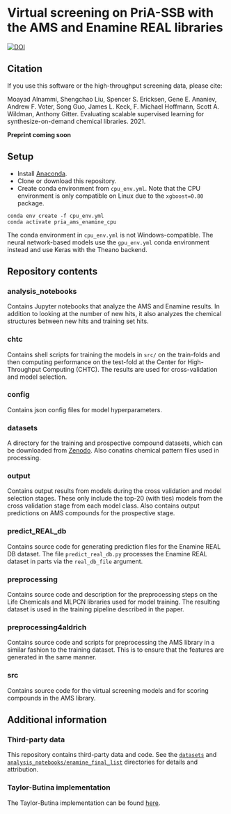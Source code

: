 # Virtual screening on PriA-SSB with the AMS and Enamine REAL libraries

[![DOI](https://zenodo.org/badge/DOI/10.5281/zenodo.5348291.svg)](https://doi.org/10.5281/zenodo.5348291)

## Citation

If you use this software or the high-throughput screening data, please cite:

Moayad Alnammi, Shengchao Liu, Spencer S. Ericksen, Gene E. Ananiev, Andrew F. Voter, Song Guo, James L. Keck, F. Michael Hoffmann, Scott A. Wildman, Anthony Gitter.
Evaluating scalable supervised learning for synthesize-on-demand chemical libraries.
2021.

**Preprint coming soon**

## Setup

- Install [Anaconda](https://www.anaconda.com/download/).
- Clone or download this repository.
- Create conda environment from `cpu_env.yml`. Note that the CPU environment is only compatible on Linux due to the `xgboost=0.80` package.
```
conda env create -f cpu_env.yml
conda activate pria_ams_enamine_cpu
```

The conda environment in `cpu_env.yml` is not Windows-compatible.
The neural network-based models use the `gpu_env.yml` conda environment instead and use Keras with the Theano backend.

## Repository contents

### analysis_notebooks

Contains Jupyter notebooks that analyze the AMS and Enamine results.
In addition to looking at the number of new hits, it also analyzes the chemical structures between new hits and training set hits.

### chtc

Contains shell scripts for training the models in `src/` on the train-folds and then computing performance on the test-fold at the Center for High-Throughput Computing (CHTC).
The results are used for cross-validation and model selection.

### config

Contains json config files for model hyperparameters.

### datasets

A directory for the training and prospective compound datasets, which can be downloaded from [Zenodo](https://doi.org/10.5281/zenodo.5348291).
Also conatins chemical pattern files used in processing.

### output

Contains output results from models during the cross validation and model selection stages. 
These only include the top-20 (with ties) models from the cross validation stage from each model class.
Also contains output predictions on AMS compounds for the prospective stage.

### predict_REAL_db

Contains source code for generating prediction files for the Enamine REAL DB dataset.
The file `predict_real_db.py` processes the Enamine REAL dataset in parts via the `real_db_file` argument.

### preprocessing

Contains source code and description for the preprocessing steps on the Life Chemicals and MLPCN libraries used for model training. 
The resulting dataset is used in the training pipeline described in the paper. 

### preprocessing4aldrich

Contains source code and scripts for preprocessing the AMS library in a similar fashion to the training dataset. 
This is to ensure that the features are generated in the same manner. 

### src

Contains source code for the virtual screening models and for scoring compounds in the AMS library.

## Additional information

### Third-party data
This repository contains third-party data and code.
See the [`datasets`](datasets#patterns) and [`analysis_notebooks/enamine_final_list`](analysis_notebooks/enamine_final_list) directories for details and attribution.

### Taylor-Butina implementation

The Taylor-Butina implementation can be found [here](https://github.com/gitter-lab/active-learning-drug-discovery/blob/master/active_learning_dd/utils/generate_bt_clustering.py).
